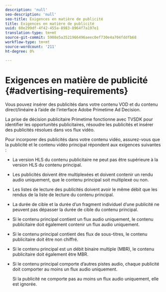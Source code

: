 ```yaml
---
description: 'null'
seo-description: 'null'
seo-title: Exigences en matière de publicité
title: Exigences en matière de publicité
uuid: 60e299df-4f42-455a-8983-8964f7a197e1
translation-type: tm+mt
source-git-commit: 5908e5a3521966496aeec0ef730e4a704fddfb68
workflow-type: tm+mt
source-wordcount: '211'
ht-degree: 0%

---
```



# Exigences en matière de publicité {#advertising-requirements}

Vous pouvez insérer des publicités dans votre contenu VOD et du contenu direct/linéaire à l’aide de l’interface Adobe Primetime Ad Decision.

La prise de décision publicitaire Primetime fonctionne avec TVSDK pour identifier les opportunités publicitaires, résoudre les publicités et insérer des publicités résolues dans vos flux vidéo.

Pour incorporer des publicités dans votre contenu vidéo, assurez-vous que la publicité et le contenu vidéo principal répondent aux exigences suivantes :

* La version HLS du contenu publicitaire ne peut pas être supérieure à la version HLS du contenu principal.
* Les publicités doivent être multiplexées et doivent contenir un rendu audio uniquement, que le contenu principal soit multiplexé ou non.
* Les listes de lecture des publicités doivent avoir le même débit que les rendus de la liste de lecture du contenu principal.
* La durée de cible et la durée d’un fragment individuel d’une publicité ne peuvent pas dépasser la durée de cible du contenu principal.
* Si le contenu principal contient un flux audio uniquement, le contenu publicitaire doit également contenir un flux audio uniquement.
* Si le contenu principal contient des flux de sous-titres, le contenu publicitaire doit être non chiffré.
* Si le contenu principal est un débit binaire multiple (MBR), le contenu publicitaire doit également être MBR.
* Si le contenu principal comporte d’autres pistes audio, chaque publicité doit comporter au moins un flux audio uniquement.

   Si la publicité ne comporte pas au moins un flux audio uniquement, elle est ignorée.